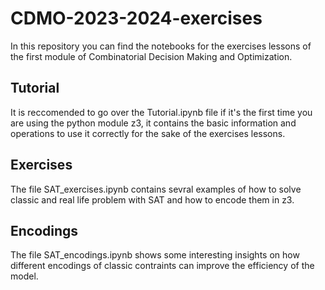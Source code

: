 # CDMO-2023-2024-exercises

In this repository you can find the notebooks for the exercises lessons of the first module of Combinatorial Decision Making and Optimization. 

## Tutorial 

It is reccomended to go over the Tutorial.ipynb file if it's the first time you are using the python module z3, it contains the basic information and operations to use it correctly for the sake of the exercises lessons. 

## Exercises 

The file SAT_exercises.ipynb contains sevral examples of how to solve classic and real life problem with SAT and how to encode them in z3. 

## Encodings 

The file SAT_encodings.ipynb shows some interesting insights on how different encodings of classic contraints can improve the efficiency of the model. 

